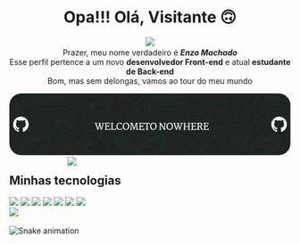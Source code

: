 

<div align="center">
  <h1>Opa!!! Olá, Visitante 🙃</h1>
  <img src="https://media.giphy.com/media/UslGBU1GPKc0g/giphy.gif" width="800vh"/> <br>
  <span> Prazer, meu nome verdadeiro é <strong><i>Enzo Machado</i></strong> <br> Esse perfil pertence a um novo <strong>desenvolvedor Front-end</strong> e atual <strong>estudante de Back-end</strong> <br>
  Bom, mas sem delongas, vamos ao tour do meu mundo <br>
  
  ![Header](./github-header-image.png)
  <img src="https://media.giphy.com/media/3o7TKHdgwiQo7sduNO/giphy.gif" width="400vh" align="right" />
</div>

  <div>
    <h2>Minhas tecnologias</h2>
     <img src="https://img.shields.io/badge/HTML5-E34F26?style=for-the-badge&logo=html5&logoColor=white" />
     <img  src="https://img.shields.io/badge/CSS-239120?&style=for-the-badge&logo=css3&logoColor=white" />
     <img  src="https://img.shields.io/badge/JavaScript-F7DF1E?style=for-the-badge&logo=javascript&logoColor=black" />
     <img  src="https://img.shields.io/badge/TypeScript-007ACC?style=for-the-badge&logo=typescript&logoColor=white" />
     <img  src="https://img.shields.io/badge/React-20232A?style=for-the-badge&logo=react&logoColor=61DAFB" />
     <img  src="https://img.shields.io/badge/MySQL-00000F?style=for-the-badge&logo=mysql&logoColor=white" />
     <img src="https://img.shields.io/badge/Node.js-43853D?style=for-the-badge&logo=node.js&logoColor=white"/>
  </div>


  <img width="400px" src="https://github-readme-stats.vercel.app/api?username=MrNobary&show_icons=true&theme=vue-dark&include_all_commits=true&count_private=true"/>

  
  ![Snake animation](https://github.com/MrNobary/MrNobary/blob/output/github-contribution-grid-snake.svg)
